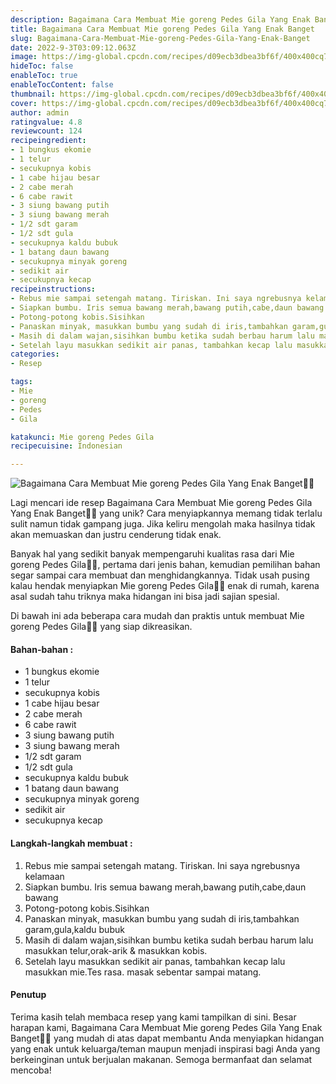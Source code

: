 ```yaml
---
description: Bagaimana Cara Membuat Mie goreng Pedes Gila Yang Enak Banget"
title: Bagaimana Cara Membuat Mie goreng Pedes Gila Yang Enak Banget
slug: Bagaimana-Cara-Membuat-Mie-goreng-Pedes-Gila-Yang-Enak-Banget
date: 2022-9-3T03:09:12.063Z
image: https://img-global.cpcdn.com/recipes/d09ecb3dbea3bf6f/400x400cq70/photo.jpg
hideToc: false
enableToc: true
enableTocContent: false
thumbnail: https://img-global.cpcdn.com/recipes/d09ecb3dbea3bf6f/400x400cq70/photo.jpg
cover: https://img-global.cpcdn.com/recipes/d09ecb3dbea3bf6f/400x400cq70/photo.jpg
author: admin
ratingvalue: 4.8
reviewcount: 124
recipeingredient:
- 1 bungkus ekomie
- 1 telur
- secukupnya kobis
- 1 cabe hijau besar
- 2 cabe merah
- 6 cabe rawit
- 3 siung bawang putih
- 3 siung bawang merah
- 1/2 sdt garam
- 1/2 sdt gula
- secukupnya kaldu bubuk
- 1 batang daun bawang
- secukupnya minyak goreng
- sedikit air
- secukupnya kecap
recipeinstructions:
- Rebus mie sampai setengah matang. Tiriskan. Ini saya ngrebusnya kelamaan
- Siapkan bumbu. Iris semua bawang merah,bawang putih,cabe,daun bawang
- Potong-potong kobis.Sisihkan
- Panaskan minyak, masukkan bumbu yang sudah di iris,tambahkan garam,gula,kaldu bubuk
- Masih di dalam wajan,sisihkan bumbu ketika sudah berbau harum lalu masukkan telur,orak-arik & masukkan kobis.
- Setelah layu masukkan sedikit air panas, tambahkan kecap lalu masukkan mie.Tes rasa. masak sebentar sampai matang.
categories:
- Resep

tags:
- Mie
- goreng
- Pedes
- Gila

katakunci: Mie goreng Pedes Gila
recipecuisine: Indonesian

---
```


![Bagaimana Cara Membuat Mie goreng Pedes Gila Yang Enak Banget👩‍🍳](https://img-global.cpcdn.com/recipes/d09ecb3dbea3bf6f/400x400cq70/photo.jpg)

Lagi mencari ide resep Bagaimana Cara Membuat Mie goreng Pedes Gila Yang Enak Banget👩‍🍳 yang unik? Cara menyiapkannya memang tidak terlalu sulit namun tidak gampang juga. Jika keliru mengolah maka hasilnya tidak akan memuaskan dan justru cenderung tidak enak.

Banyak hal yang sedikit banyak mempengaruhi kualitas rasa dari Mie goreng Pedes Gila👩‍🍳, pertama dari jenis bahan, kemudian pemilihan bahan segar sampai cara membuat dan menghidangkannya. Tidak usah pusing kalau hendak menyiapkan Mie goreng Pedes Gila👩‍🍳 enak di rumah, karena asal sudah tahu triknya maka hidangan ini bisa jadi sajian spesial.

Di bawah ini ada beberapa cara mudah dan praktis untuk membuat Mie goreng Pedes Gila👩‍🍳 yang siap dikreasikan.

<!--inarticleads1-->

#### Bahan-bahan :

- 1 bungkus ekomie
- 1 telur
- secukupnya kobis
- 1 cabe hijau besar
- 2 cabe merah
- 6 cabe rawit
- 3 siung bawang putih
- 3 siung bawang merah
- 1/2 sdt garam
- 1/2 sdt gula
- secukupnya kaldu bubuk
- 1 batang daun bawang
- secukupnya minyak goreng
- sedikit air
- secukupnya kecap

<!--inarticleads2-->

#### Langkah-langkah membuat :

1. Rebus mie sampai setengah matang. Tiriskan. Ini saya ngrebusnya kelamaan
1. Siapkan bumbu. Iris semua bawang merah,bawang putih,cabe,daun bawang
1. Potong-potong kobis.Sisihkan
1. Panaskan minyak, masukkan bumbu yang sudah di iris,tambahkan garam,gula,kaldu bubuk
1. Masih di dalam wajan,sisihkan bumbu ketika sudah berbau harum lalu masukkan telur,orak-arik & masukkan kobis.
1. Setelah layu masukkan sedikit air panas, tambahkan kecap lalu masukkan mie.Tes rasa. masak sebentar sampai matang.

#### Penutup

Terima kasih telah membaca resep yang kami tampilkan di sini. Besar harapan kami, Bagaimana Cara Membuat Mie goreng Pedes Gila Yang Enak Banget👩‍🍳 yang mudah di atas dapat membantu Anda menyiapkan hidangan yang enak untuk keluarga/teman maupun menjadi inspirasi bagi Anda yang berkeinginan untuk berjualan makanan. Semoga bermanfaat dan selamat mencoba!